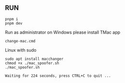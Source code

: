 ## RUN

```aiignore
pnpm i
pnpm dev
```

Run as administrator on Windows
please install TMac app 
```aiignore
change-mac.cmd
```

Linux with sudo
```aiignore
sudo apt install macchanger
chmod +x ./mac_spoofer.sh
./mac_spoofer.sh
```
```aiignore
Waiting for 224 seconds, press CTRL+C to quit ...
```
